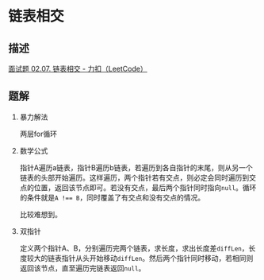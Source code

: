 # 链表相交

## 描述

[面试题 02.07. 链表相交 - 力扣（LeetCode）](https://leetcode.cn/problems/intersection-of-two-linked-lists-lcci/)

## 题解

1. 暴力解法

   两层for循环

2. 数学公式

   指针A遍历a链表，指针B遍历b链表，若遍历到各自指针的末尾，则从另一个链表的头部开始遍历。这样遍历，两个指针若有交点，则必定会同时遍历到交点的位置，返回该节点即可。若没有交点，最后两个指针同时指向`null`。循环的条件就是`A !== B`，同时覆盖了有交点和没有交点的情况。

   比较难想到。

3. 双指针

   定义两个指针A、B，分别遍历完两个链表，求长度，求出长度差`diffLen`，长度较大的链表指针从头开始移动`diffLen`。然后两个指针同时移动，若相同则返回该节点，直至遍历完链表返回`null`。